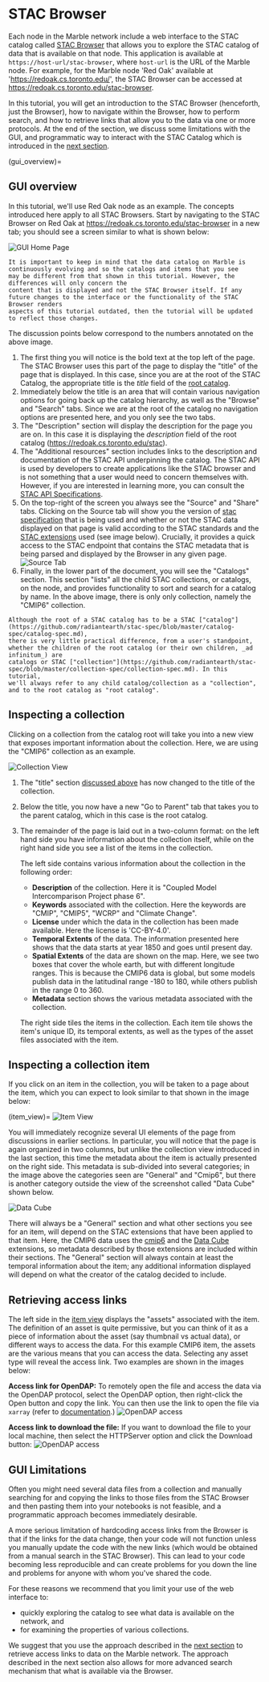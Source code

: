 # STAC Browser

Each node in the Marble network include a web interface to the STAC catalog called [STAC Browser](https://github.com/radiantearth/stac-browser) that allows you to 
explore the STAC catalog of data that is available on that node. This application is available at `https://host-url/stac-browser`, where
`host-url` is the URL of the Marble node. For example, for the Marble node 'Red Oak' available at 'https://redoak.cs.toronto.edu/',
the STAC Browser can be accessed at <https://redoak.cs.toronto.edu/stac-browser>.

In this tutorial, you will get an introduction to the STAC Browser (henceforth, just the Browser), how to navigate within the Browser, how to perform search,
and how to retrieve links that allow you to the data via one or more protocols. At the end of the section, we discuss some limitations with the GUI, 
and programmatic way to interact with the STAC Catalog which is introduced in the [next section](pystac-client.ipynb).

(gui_overview)=
## GUI overview

In this tutorial, we'll use Red Oak node as an example. The concepts introduced here apply to all STAC Browsers. 
Start by navigating to the STAC Browser on Red Oak at <https://redoak.cs.toronto.edu/stac-browser> in a new tab; 
you should see a screen similar to what is shown below:

![GUI Home Page](images/gui-home-annotated.png)

```{note}
It is important to keep in mind that the data catalog on Marble is continuously evolving and so the catalogs and items that you see 
may be different from that shown in this tutorial. However, the differences will only concern the 
content that is displayed and not the STAC Browser itself. If any future changes to the interface or the functionality of the STAC Browser renders 
aspects of this tutorial outdated, then the tutorial will be updated to reflect those changes.
```


The discussion points below correspond to the numbers annotated on the above image.

1. The first thing you will notice is the bold text at the top left of the page. The STAC Browser uses this part of the page to display
    the "title" of the page that is displayed. In this case, since you are at the root of the STAC Catalog, the appropriate title is the
    _title_ field of the [root catalog](https://redoak.cs.toronto.edu/stac).
2. Immediately below the title is an area that will contain various navigation options for going back up the catalog hierarchy, as well as the "Browse" and "Search" tabs. Since we are at the
    root of the catalog no navigation options are presented here, and you only see the two tabs.
3. The "Description" section will display the description for the page you are on. In this case it is displaying the _description_ field
    of the root catalog (<https://redoak.cs.toronto.edu/stac>).
4. The "Additional resources" section includes links to the description and documentation of the STAC API underpinning the catalog.
    The STAC API is used by developers to create applications like the STAC browser and is not something that a user would need to 
    concern themselves with. However, if you are interested in learning more, you can consult the 
    [STAC API Specifications](https://github.com/radiantearth/stac-api-spec).
5. On the top-right of the screen you always see the "Source" and "Share" tabs. Clicking on the Source tab will show you the version of 
    [stac specification](https://github.com/radiantearth/stac-spec) that is being used and whether or not the STAC data displayed on that
    page is valid according to the STAC standards and the [STAC extensions](https://stac-extensions.github.io) used (see image below). Crucially, it provides a quick access to the STAC endpoint 
    that contains the STAC metadata that is being parsed and displayed by the Browser in any given page.
    ![Source Tab](images/source-tab.png)
6. Finally, in the lower part of the document, you will see the "Catalogs" section. This section "lists" all the 
    child STAC collections, or catalogs, on the node, and provides functionality to sort and search for a catalog by name. In the above image, 
    there is only only collection, namely the "CMIP6" collection.

```{note}
Although the root of a STAC catalog has to be a STAC ["catalog"](https://github.com/radiantearth/stac-spec/blob/master/catalog-spec/catalog-spec.md), 
there is very little practical difference, from a user's standpoint, whether the children of the root catalog (or their own children, _ad infinitum_) are
catalogs or STAC ["collection"](https://github.com/radiantearth/stac-spec/blob/master/collection-spec/collection-spec.md). In this tutorial, 
we'll always refer to any child catalog/collection as a "collection", and to the root catalog as "root catalog".
```

## Inspecting a collection
Clicking on a collection from the catalog root will take you into a new view that exposes important information about the 
collection. Here, we are using the "CMIP6" collection as an example.

![Collection View](images/cmip6_collection.png)

1. The "title" section [discussed above](gui_overview) has now changed to the title of the collection.
2. Below the title, you now have a new "Go to Parent" tab that takes you to the parent catalog, which in this case is the root catalog.
3. The remainder of the page is laid out in a two-column format: on the left hand side you have information about the collection
    itself, while on the right hand side you see a list of the items in the collection.

    The left side contains various information about the collection in the following order:
    - **Description** of the collection. Here it is "Coupled Model Intercomparison Project phase 6".
    - **Keywords** associated with the collection. Here the keywords are "CMIP", "CMIP5", "WCRP" and "Climate Change".
    - **License** under which the data in the collection has been made available. Here the license is 'CC-BY-4.0'.
    - **Temporal Extents** of the data. The information presented here shows that the data starts at year 1850 and goes until present day.
    - **Spatial Extents** of the data are shown on the map. Here, we see two boxes that cover the whole earth, but with different longitude
        ranges. This is because the CMIP6 data is global, but some models publish data in the latitudinal range -180 to 180, while others
        publish in the range 0 to 360.
    - **Metadata** section shows the various metadata associated with the collection. 
    
    The right side tiles the items in the collection. Each item tile shows the item's unique ID, its temporal extents, 
    as well as the types of the asset files associated with the item.

## Inspecting a collection item

If you click on an item in the collection, you will be taken to a page about the item, which you can expect to look similar to 
that shown in the image below:

(item_view)=
![Item View](images/cmip6_item.png)

You will immediately recognize several UI elements of the page from discussions in earlier sections. In 
particular, you will notice that the page is again organized in two columns, but unlike the collection view introduced in the last section, 
this time the metadata about the item is actually presented on the right side. This metadata is sub-divided into several 
categories; in the image above the categories seen are "General" and "Cmip6", but there is another category outside the view of the screenshot called "Data Cube" shown below.

![Data Cube](images/datacube.png) 

There will always be a "General" section and what other sections you see for an item, will depend on the STAC extensions that have been applied to that item. 
Here, the CMIP6 data uses the [cmip6](https://github.com/dchandan/stac-extension-cmip6) and the [Data Cube](https://github.com/stac-extensions/datacube) extensions, 
so metadata described by those extensions are included within 
their sections. The "General" section will always contain at least the temporal information about the item; any additional information 
displayed will depend on what the creator of the catalog decided to include.

## Retrieving access links
The left side in the [item view](item_view) displays the "assets" associated with the item. The definition of an asset is 
quite permissive, but you can think of it as a piece of information about the asset (say thumbnail vs actual data), or 
different ways to access the data. For this example CMIP6 item, the assets are the various means that you can access the
data. Selecting any asset type will reveal the access link. Two examples are shown in the images below:

**Access link for OpenDAP:**
To remotely open the file and access the data via the OpenDAP protocol, select the OpenDAP option, then right-click the Open button and copy the link. 
You can then use the link to open the file via `xarray` (refer to [documentation](https://docs.xarray.dev/en/stable/user-guide/io.html#opendap).)
![OpenDAP access](images/asset_opendap.png)


**Access link to download the file:**
If you want to download the file to your local machine, then select the HTTPServer option and click the Download button:
![OpenDAP access](images/asset_httpserver.png)

## GUI Limitations
Often you might need several data files from a collection and manually searching for and copying the links to those files from the STAC Browser and then pasting them into your notebooks is not feasible, and a programmatic approach becomes immediately desirable.

A more serious limitation of hardcoding access links from the Browser is that if the links for the data change, then your code will not function unless you manually update the code with the new links (which would be obtained from a manual search in the STAC Browser). This can lead to your code becoming less reproducible and can create problems for you down the line and problems for anyone with whom you've shared the code.

For these reasons we recommend that you limit your use of the web interface to: 
* quickly exploring the catalog to see what data is available on the network, and 
* for examining the properties of various collections. 

We suggest that you use the approach described in the [next section](pystac-client.ipynb) to retrieve access links to data on the Marble network. The approach described in the next section also allows for more advanced search mechanism that what is available via the Browser.